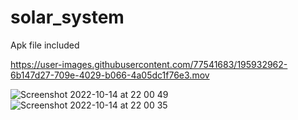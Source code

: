 # solar_system

Apk file included


https://user-images.githubusercontent.com/77541683/195932962-6b147d27-709e-4029-b066-4a05dc1f76e3.mov


![Screenshot 2022-10-14 at 22 00 49](https://user-images.githubusercontent.com/77541683/195932843-f69578e5-dbb5-4998-ba54-87a152a59c39.png)![Screenshot 2022-10-14 at 22 00 35](https://user-images.githubusercontent.com/77541683/195932855-680395c1-1079-4bf0-b738-c48450b9948a.png)

